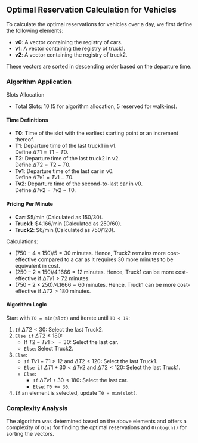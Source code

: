## Optimal Reservation Calculation for Vehicles

To calculate the optimal reservations for vehicles over a day, we first define the following elements:

- **v0**: A vector containing the registry of cars.
- **v1**: A vector containing the registry of truck1.
- **v2**: A vector containing the registry of truck2.

These vectors are sorted in descending order based on the departure time.

### Algorithm Application

Slots Allocation

- Total Slots: 10 (5 for algorithm allocation, 5 reserved for walk-ins).

#### Time Definitions

- **T0**: Time of the slot with the earliest starting point or an increment thereof.
- **T1**: Departure time of the last truck1 in v1.  
  Define $\Delta T1 = T1 - T0$.
- **T2**: Departure time of the last truck2 in v2.  
  Define $\Delta T2 = T2 - T0$.
- **Tv1**: Departure time of the last car in v0.  
  Define $\Delta Tv1 = Tv1 - T0$.
- **Tv2**: Departure time of the second-to-last car in v0.  
  Define $\Delta Tv2 = Tv2 - T0$.

#### Pricing Per Minute

- **Car**: $\$5/\text{min}$ (Calculated as $150/30$).
- **Truck1**: $\$4.166/\text{min}$ (Calculated as $250/60$).
- **Truck2**: $\$6/\text{min}$ (Calculated as $750/120$).

Calculations:
- $(750 - 4 \times 150) / 5 = 30$ minutes. Hence, Truck2 remains more cost-effective compared to a car as it requires 30 more minutes to be equivalent in cost.
- $(250 - 2 \times 150) / 4.1666 = 12$ minutes. Hence, Truck1 can be more cost-effective if $\Delta Tv1 > 72$ minutes.
- $(750 - 2 \times 250) / 4.1666 = 60$ minutes. Hence, Truck1 can be more cost-effective if $\Delta T2 > 180$ minutes.

#### Algorithm Logic

Start with `T0 = min(slot)` and iterate until `T0 < 19`:

1. `If` $\Delta T2 < 30$: Select the last Truck2.
2. `Else if` $\Delta T2 \leq 180$:
    - If $T2 - Tv1 >= 30$: Select the last car.
    - `Else`: Select Truck2.
3. `Else`:
    - `If` $Tv1 - T1 > 12$ and $\Delta T2 < 120$: Select the last Truck1.
    - `Else if` $\Delta T1 + 30 < \Delta Tv2$ and $\Delta T2 < 120$: Select the last Truck1.
    - `Else`:
        - `If` $\Delta Tv1 + 30 < 180$: Select the last car.
        - `Else`: `T0 += 30`.
4. `If` an element is selected, update `T0 = min(slot)`.

### Complexity Analysis

The algorithm was determined based on the above elements and offers a complexity of `O(n)` for finding the optimal reservations and `O(nlog(n))` for sorting the vectors.

